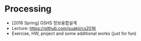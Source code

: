 # Processing
- [2016 Spring] GSHS 정보융합설계
- Lecture: https://github.com/suakii/cs2016
- Exercise, HW, project and some additional works (just for fun)